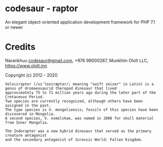 # codesaur - raptor
An elegant object-oriented application development framework for PHP 7.1 or newer

# Credits
Narankhuu <codesaur@gmail.com>, +976 99000287, Munkhiin Ololt LLC, https://www.ololt.mn 

Copyright (c) 2012 - 2020

    Velociraptor (/vɪˈlɒsɪræptər/; meaning "swift seizer" in Latin) is a genus of dromaeosaurid theropod dinosaur that lived
    approximately 75 to 71 million years ago during the later part of the Cretaceous Period.
    Two species are currently recognized, although others have been assigned in the past.
    The type species is V. mongoliensis; fossils of this species have been discovered in Mongolia.
    A second species, V. osmolskae, was named in 2008 for skull material from Inner Mongolia.

    The Indoraptor was a new hybrid dinosaur that served as the primary creature antagonist
    and the secondary antagonist of Jurassic World: Fallen Kingdom.
